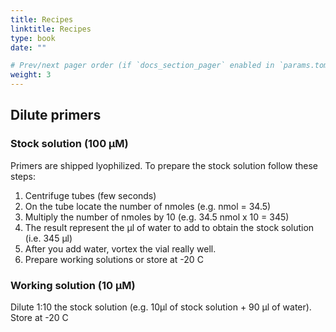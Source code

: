 ```yaml
---
title: Recipes
linktitle: Recipes
type: book
date: ""

# Prev/next pager order (if `docs_section_pager` enabled in `params.toml`)
weight: 3
---
```




## Dilute primers

### Stock solution (100 µM)

Primers are shipped lyophilized. To prepare the stock solution follow these steps:

1. Centrifuge tubes (few seconds)
2. On the tube locate the number of nmoles (e.g. nmol = 34.5)
3. Multiply the number of nmoles by 10 (e.g. 34.5 nmol x 10 = 345)
4. The result represent the µl of water to add to obtain the stock solution (i.e. 345 µl)
5. After you add water, vortex the vial really well.
6. Prepare working solutions or store at -20 C



### Working solution (10 µM)

Dilute 1:10 the stock solution (e.g. 10µl of stock solution + 90 µl of water).
Store at -20 C

